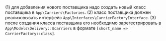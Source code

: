 (1) для добавления нового поставщика надо создать новый класс поставщика
в `App\Carriers\Factories`. (2) класс поставщика должен реализовывать интерфейс `App\Interfaces\CarrierFactoryInterface`. (3) после создания класса поставщика его необходимо зарегестрировать в `App\Models\Delivery::$carriers` в формате `[short_name => CarrierFactory::class]`.
